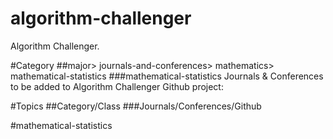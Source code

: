 # algorithm-challenger
Algorithm Challenger.

#Category
##major> journals-and-conferences> mathematics> mathematical-statistics
###mathematical-statistics Journals & Conferences to be added to Algorithm Challenger Github project:

#Topics
##Category/Class
###Journals/Conferences/Github

#mathematical-statistics


